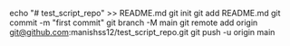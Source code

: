 echo "# test_script_repo" >> README.md
git init
git add README.md
git commit -m "first commit"
git branch -M main
git remote add origin git@github.com:manishss12/test_script_repo.git
git push -u origin main
